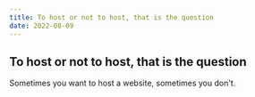 ```yaml
---
title: To host or not to host, that is the question
date: 2022-08-09
---
```


## To host or not to host, that is the question

Sometimes you want to host a website, sometimes you don't.